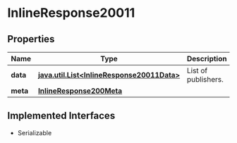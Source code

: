 

# InlineResponse20011


## Properties

Name | Type | Description | Notes
------------ | ------------- | ------------- | -------------
**data** | [**java.util.List&lt;InlineResponse20011Data&gt;**](InlineResponse20011Data.md) | List of publishers. |  [optional]
**meta** | [**InlineResponse200Meta**](InlineResponse200Meta.md) |  |  [optional]


## Implemented Interfaces

* Serializable


